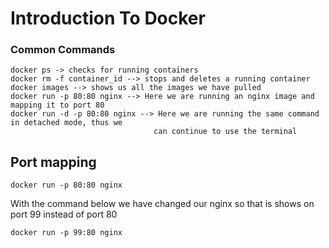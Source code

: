 # Introduction To Docker

### Common Commands
```
docker ps -> checks for running containers
docker rm -f container_id --> stops and deletes a running container
docker images --> shows us all the images we have pulled
docker run -p 80:80 nginx --> Here we are running an nginx image and mapping it to port 80
docker run -d -p 80:80 nginx --> Here we are running the same command in detached mode, thus we
                                can continue to use the terminal

```


## Port mapping

```
docker run -p 80:80 nginx
```
With the command below we have changed our nginx so that is shows on port 99 instead
of port 80
```
docker run -p 99:80 nginx
```
